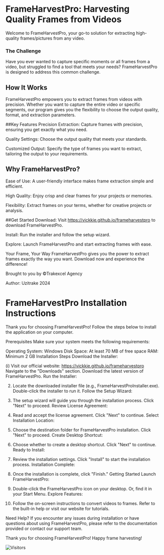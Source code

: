 # FrameHarvestPro: Harvesting Quality Frames from Videos
Welcome to FrameHarvestPro, your go-to solution for extracting high-quality frames/pictures from any video.

### The Challenge
Have you ever wanted to capture specific moments or all frames from a video, but struggled to find a tool that meets your needs? FrameHarvestPro is designed to address this common challenge.

## How It Works
FrameHarvestPro empowers you to extract frames from videos with precision. Whether you want to capture the entire video or specific segments, our program gives you the flexibility to choose the output quality, format, and extraction parameters.

##Key Features
Precision Extraction: Capture frames with precision, ensuring you get exactly what you need.

Quality Settings: Choose the output quality that meets your standards.

Customized Output: Specify the type of frames you want to extract, tailoring the output to your requirements.

## Why FrameHarvestPro?
Ease of Use: A user-friendly interface makes frame extraction simple and efficient.

High Quality: Enjoy crisp and clear frames for your projects or memories.

Flexibility: Extract frames on your terms, whether for creative projects or analysis.

##Get Started
Download: Visit https://vickkie.github.io/frameharvestpro to download FrameHarvestPro.

Install: Run the installer and follow the setup wizard.

Explore: Launch FrameHarvestPro and start extracting frames with ease.

Your Frame, Your Way
FrameHarvestPro gives you the power to extract frames exactly the way you want. Download now and experience the difference!

Brought to you by &copy;Trakexcel Agency

Author: Uzitrake 2024

# FrameHarvestPro Installation Instructions
Thank you for choosing FrameHarvestPro! Follow the steps below to install the application on your computer.

Prerequisites
Make sure your system meets the following requirements:

Operating System: Windows
Disk Space: At least 70 MB of free space
RAM: Minimum 2 GB
Installation Steps
Download the Installer:

(i) Visit our official website: https://vickkie.github.io/frameharvestpro
    Navigate to the "Downloads" section.
    Download the latest version of FrameHarvestPro.
    Run the Installer:

2) Locate the downloaded installer file (e.g., FrameHarvestProInstaller.exe).
Double-click the installer to run it.
Follow the Setup Wizard:

3) The setup wizard will guide you through the installation process.
Click "Next" to proceed.
Review License Agreement:

4) Read and accept the license agreement.
Click "Next" to continue.
Select Installation Location:

5) Choose the destination folder for FrameHarvestPro installation.
Click "Next" to proceed.
Create Desktop Shortcut:

6) Choose whether to create a desktop shortcut.
Click "Next" to continue.
Ready to Install:

7) Review the installation settings.
Click "Install" to start the installation process.
Installation Complete:

8) Once the installation is complete, click "Finish."
Getting Started
Launch FrameHarvestPro:

9) Double-click the FrameHarvestPro icon on your desktop.
Or, find it in your Start Menu.
Explore Features:

10) Follow the on-screen instructions to convert videos to frames.
Refer to the built-in help or visit our website for tutorials.


Need Help?
If you encounter any issues during installation or have questions about using FrameHarvestPro, please refer to the documentation provided or contact our support team.

Thank you for choosing FrameHarvestPro! Happy frame harvesting!

![Visitors](https://api.visitorbadge.io/api/visitors?path=https%3A%2F%2Fgithub.com%2Fvickkie%2FFrameHarvestPro%2F&label=Views&countColor=%23263759)
